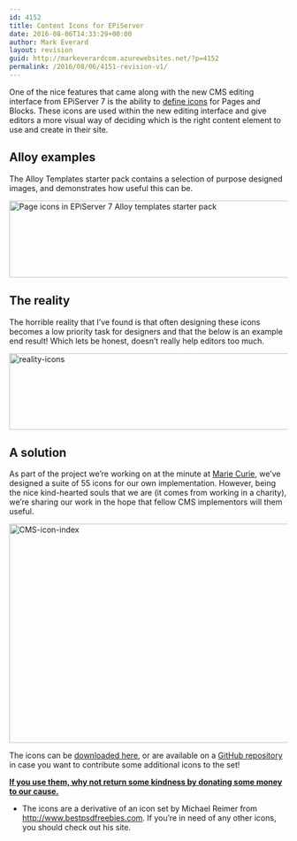 ```yaml
---
id: 4152
title: Content Icons for EPiServer
date: 2016-08-06T14:33:29+00:00
author: Mark Everard
layout: revision
guid: http://markeverardcom.azurewebsites.net/?p=4152
permalink: /2016/08/06/4151-revision-v1/
---
```

One of the nice features that came along with the new CMS editing interface from EPiServer 7 is the ability to <a title="Attributes in EPiServer 7 " href="http://world.episerver.com/Documentation/Items/Developers-Guide/EPiServer-CMS/7/Content/Pages-and-Blocks/Attributes/#ImageUrl" target="_blank">define icons</a> for Pages and Blocks. These icons are used within the new editing interface and give editors a more visual way of deciding which is the right content element to use and create in their site.

## Alloy examples

The Alloy Templates starter pack contains a selection of purpose designed images, and demonstrates how useful this can be.

<img class="aligncenter wp-image-4182 size-full" src="http://www.markeverard.com/wp-content/uploads/2014/11/alloy-icons.jpg" sizes="(max-width: 800px) 100vw, 800px" srcset="http://www.markeverard.com/wp-content/uploads/2014/11/alloy-icons-300x52.jpg 300w, http://www.markeverard.com/wp-content/uploads/2014/11/alloy-icons.jpg 800w" alt="Page icons in EPiServer 7 Alloy templates starter pack" width="800" height="139" /> 

## The reality

The horrible reality that I’ve found is that often designing these icons becomes a low priority task for designers and that the below is an example end result! Which lets be honest, doesn’t really help editors too much.

<img class="aligncenter wp-image-4192 size-full" src="http://www.markeverard.com/wp-content/uploads/2014/11/reality-icons.jpg" alt="reality-icons" width="800" height="138" /> 

## A solution

As part of the project we’re working on at the minute at <a title="Marie Curie on GitHub" href="https://github.com/mariecurieorguk" target="_blank">Marie Curie</a>, we’ve designed a suite of 55 icons for our own implementation. However, being the nice kind-hearted souls that we are (it comes from working in a charity), we’re sharing our work in the hope that fellow CMS implementors will them useful.

<img class="aligncenter wp-image-4232 size-full" src="http://www.markeverard.com/wp-content/uploads/2014/11/CMS-icon-index2.png" sizes="(max-width: 600px) 100vw, 600px" srcset="http://www.markeverard.com/wp-content/uploads/2014/11/CMS-icon-index2-300x198.png 300w, http://www.markeverard.com/wp-content/uploads/2014/11/CMS-icon-index2.png 600w" alt="CMS-icon-index" width="600" height="396" /> 

The icons can be <a title="Download EpiServer interface icons" href="http://www.markeverard.com/wp-content/uploads/2014/11/episerver-interface-icons.zip" target="_blank">downloaded here</a>, or are available on a <a title="Episerver interface icons on GitHub" href="https://github.com/mariecurieorguk/episerver-interface-icons" target="_blank">GitHub repository</a> in case you want to contribute some additional icons to the set!

<a title="Donate today and help us nurse someone in their final days." href="http://www.mariecurie.org.uk/donate" target="_blank"><strong>If you use them, why not return some kindness by donating some money to our cause.</strong></a>

* The icons are a derivative of an icon set by Michael Reimer from <a title="Best PSD freebies" href="http://www.bestpsdfreebies.com" target="_blank">http://www.bestpsdfreebies.com</a>. If you’re in need of any other icons, you should check out his site.